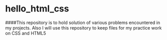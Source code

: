 # hello_html_css

####This repository is to hold solution of various problems encountered in my projects. Also I will use this repository to keep files for my practice work on CSS and HTML5
